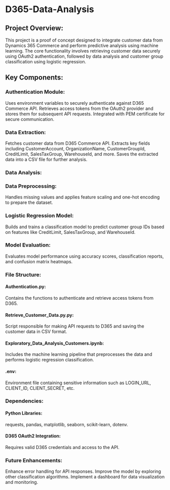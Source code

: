 # D365-Data-Analysis

## Project Overview:
This project is a proof of concept designed to integrate customer data from Dynamics 365 Commerce and perform predictive analysis using machine learning. The core functionality involves retrieving customer data securely using OAuth2 authentication, followed by data analysis and customer group classification using logistic regression.

## Key Components:
### Authentication Module:

Uses environment variables to securely authenticate against D365 Commerce API.
Retrieves access tokens from the OAuth2 provider and stores them for subsequent API requests.
Integrated with PEM certificate for secure communication.
### Data Extraction:

Fetches customer data from D365 Commerce API.
Extracts key fields including CustomerAccount, OrganizationName, CustomerGroupId, CreditLimit, SalesTaxGroup, WarehouseId, and more.
Saves the extracted data into a CSV file for further analysis.
### Data Analysis:

### Data Preprocessing: 
Handles missing values and applies feature scaling and one-hot encoding to prepare the dataset.
### Logistic Regression Model: 
Builds and trains a classification model to predict customer group IDs based on features like CreditLimit, SalesTaxGroup, and WarehouseId.
### Model Evaluation:
Evaluates model performance using accuracy scores, classification reports, and confusion matrix heatmaps.
### File Structure:
#### Authentication.py:
Contains the functions to authenticate and retrieve access tokens from D365.
#### Retrieve_Customer_Data.py.py: 
Script responsible for making API requests to D365 and saving the customer data in CSV format.
#### Exploratory_Data_Analysis_Customers.ipynb:
Includes the machine learning pipeline that preprocesses the data and performs logistic regression classification.
#### .env: 
Environment file containing sensitive information such as LOGIN_URL, CLIENT_ID, CLIENT_SECRET, etc.
### Dependencies:
#### Python Libraries:
requests, pandas, matplotlib, seaborn, scikit-learn, dotenv.
#### D365 OAuth2 Integration: 
Requires valid D365 credentials and access to the API.

### Future Enhancements:
Enhance error handling for API responses.
Improve the model by exploring other classification algorithms.
Implement a dashboard for data visualization and monitoring.
